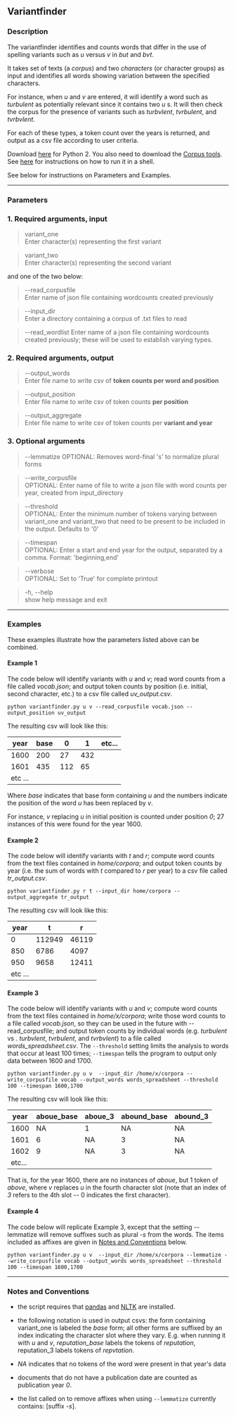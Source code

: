 ## Variantfinder

### Description
The variantfinder identifies and counts words that differ in the use of spelling variants such as _u_ versus _v_ in _but_ and _bvt_. 

It takes set of texts (a _corpus_) and two _characters_ (or character groups) as input and identifies all words showing variation between the specified characters. 

For instance, when _u_ and _v_ are entered, it will identify a word such as _turbulent_ as potentially relevant since it 
contains two _u_ s. It will then check the corpus for the presence of variants such as _turbvlent_, _tvrbulent_, and _tvrbvlent_.

For each of these types, a token count over the years is returned, and output as a csv file according to user criteria. 

Download [here](https://raw.githubusercontent.com/patrickschu/editdistance/master/analysis_scripts/variantfinder.py) for Python 2. You also need to download the [Corpus tools](https://github.com/patrickschu/editdistance/blob/master/analysis_scripts/emodcorpustools.py). See [here](https://github.com/patrickschu/tgdp/blob/master/summer16/shell_basics.MD) for instructions on how to run it in a shell. 

See below for instructions on Parameters and Examples. 


----

### Parameters

### 1. Required arguments, input

> variant_one           
Enter character(s) representing the first variant

>  variant_two           
Enter character(s) representing the second variant

and one of the two below:

> \--read_corpusfile           
Enter name of json file containing wordcounts created
                        previously

>  \--input_dir           
Enter a directory containing a corpus of .txt files
                        to read


> \--read_wordlist
Enter name of a json file containing wordcounts created previously; these will be used to establish varying types. 


### 2. Required arguments, output

>  \--output_words            
Enter file name to write csv of **token counts per word
                        and position**

>  \--output_position           
Enter file name to write csv of token counts **per
                        position**

>  \--output_aggregate           
Enter file name to write csv of token counts per
                        **variant and year**

### 3. Optional arguments

> \--lemmatize
OPTIONAL: Removes word-final 's' to normalize plural forms
                        
>  \--write_corpusfile          
OPTIONAL: Enter name of file to write a json file with word counts
                        per year, created from input_directory

>  \--threshold            
OPTIONAL: Enter the minimum number of tokens varying
                        between variant_one and variant_two that need to be
                        present to be included in the output. Defaults to '0'

>  \--timespan           
OPTIONAL: Enter a start and end year for the output,
                        separated by a comma. Format: 'beginning,end'

>  \--verbose           
OPTIONAL: Set to 'True' for complete printout

>  \-h, \--help            
show help message and exit

----

### Examples 

These examples illustrate how the parameters listed above can be combined. 

#### Example 1
The code below will identify variants with _u_ and _v_; 
read word counts from a file called *vocab.json*; 
and output token counts by position (i.e. initial, second character, etc.) to a csv file called *uv_output.csv*. 

    python variantfinder.py u v --read_corpusfile vocab.json --output_position uv_output

The resulting csv will look like this:


| year     |base       |  0        |  1     | etc... |
| --------- | ----------| ----------| ------ | ---- |
| 1600  | 200 | 27 | 432 | 
| 1601  | 435 | 112 | 65 | 
| etc ...|



Where *base* indicates that base form containing *u* and the numbers indicate the position of the word *u* has been replaced by *v*. 

For instance, *v* replacing *u* in initial position is counted under position *0*; 27 instances of this were found for the year 1600. 

#### Example 2
The code below will identify variants with _t_ and _r_; 
compute word counts from the text files contained in *home/corpora*; 
and output token counts by year (i.e. the sum of words with _t_ compared to _r_ per year) to a csv file called *tr_output.csv*. 

    python variantfinder.py r t --input_dir home/corpora --output_aggregate tr_output

The resulting csv will look like this:


| year        | t            | r  |
| ------------- |---------| -----|
| 0     | 112949 | 46119 |
| 850      | 6786      |   4097 |
| 950 | 9658      |    12411 |
| etc ...|

#### Example 3
The code below will identify variants with _u_ and _v_; 
compute word counts from the text files contained in *home/x/corpora*; 
write those word counts to a file called *vocab.json*, so they can be used in the future with --read_corpusfile;
and output token counts by individual words (e.g. _turbulent_ vs . _turbvlent_, _tvrbulent_, and _tvrbvlent_) to a file called *words_spreadsheet.csv*.
The `--threshold` setting limits the analysis to words that occur at least 100 times;
`--timespan` tells the program to output only data between 1600 and 1700. 

    python variantfinder.py u v  --input_dir /home/x/corpora --write_corpusfile vocab --output_words words_spreadsheet --threshold 100 --timespan 1600,1700 

The resulting csv will look like this:



| year | aboue_base | aboue_3 | abound_base | abound_3 |
| --------- | ---------- | --------- | ------- | ---- |
| 1600 | NA | 1 | NA | NA |
| 1601 | 6 | NA | 3 | NA |
| 1602 | 9 | NA | 3 | NA |
| etc...|



That is, for the year 1600, there are no instances of *aboue*, but 1 token of *above*, where *v* replaces *u* in the fourth character slot
(note that an index of *3* refers to the 4th slot -- 0 indicates the first character). 


#### Example 4

The code below will replicate Example 3, except that the setting --lemmatize will remove suffixes such as plural *-s* from the words. The items included as affixes are given in [Notes and Conventions](https://github.com/patrickschu/editdistance/tree/master/txtfiles#notes-and-conventions) below. 

    python variantfinder.py u v  --input_dir /home/x/corpora --lemmatize --write_corpusfile vocab --output_words words_spreadsheet --threshold 100 --timespan 1600,1700 


----
### Notes and Conventions

- the script requires that [pandas](https://pandas.pydata.org/pandas-docs/stable/install.html) and [NLTK](http://www.nltk.org/install.html) are installed. 

- the following notation is used in output csvs: the form containing variant_one is labeled the *base* form; 
all other forms are suffixed by an index indicating the character slot where they vary. E.g. when running it with *u* and *v*, *reputation_base* labels the tokens of *reputation*, 
reputation_3 labels tokens of *repvtation*. 

- *NA* indicates that no tokens of the word were present in that year's data

- documents that do not have a publication date are counted as publication year *0*. 

- the list called on to remove affixes when using `--lemmatize` currently contains: [suffix *-s*].
